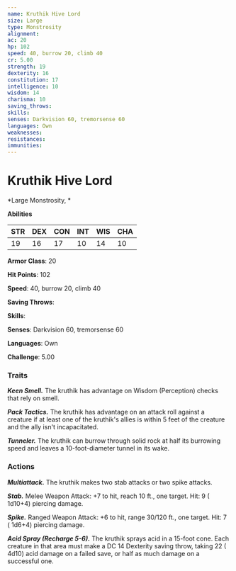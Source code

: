 ```yaml
---
name: Kruthik Hive Lord
size: Large
type: Monstrosity
alignment: 
ac: 20
hp: 102
speed: 40, burrow 20, climb 40
cr: 5.00
strength: 19
dexterity: 16
constitution: 17
intelligence: 10
wisdom: 14
charisma: 10
saving_throws: 
skills: 
senses: Darkvision 60, tremorsense 60
languages: Own
weaknesses:
resistances:
immunities:
---
```


# Kruthik Hive Lord

*Large Monstrosity, *

**Abilities**

| STR | DEX | CON | INT | WIS | CHA |
| --- | --- | --- | --- | --- | --- |
| 19 | 16 | 17 | 10 | 14 | 10 |

**Armor Class**: 20

**Hit Points**: 102

**Speed**: 40, burrow 20, climb 40

**Saving Throws**: 

**Skills**: 

**Senses**: Darkvision 60, tremorsense 60

**Languages**: Own

**Challenge**: 5.00


### Traits
***Keen Smell.*** The kruthik has advantage on Wisdom (Perception) checks that rely on smell.

***Pack Tactics.*** The kruthik has advantage on an attack roll against a creature if at least one of the kruthik's allies is within 5 feet of the creature and the ally isn't incapacitated.

***Tunneler.*** The kruthik can burrow through solid rock at half its burrowing speed and leaves a 10-foot-diameter tunnel in its wake.


### Actions
***Multiattack.*** The kruthik makes two stab attacks or two spike attacks.

***Stab.*** Melee Weapon Attack:  +7 to hit, reach 10 ft., one target. Hit: 9 ( 1d10+4) piercing damage.

***Spike.*** Ranged Weapon Attack:  +6 to hit, range 30/120 ft., one target. Hit: 7 ( 1d6+4) piercing damage.

***Acid Spray (Recharge 5-6).*** The kruthik sprays acid in a 15-foot cone. Each creature in that area must make a DC 14 Dexterity saving throw, taking 22 ( 4d10) acid damage on a failed save, or half as much damage on a successful one.

